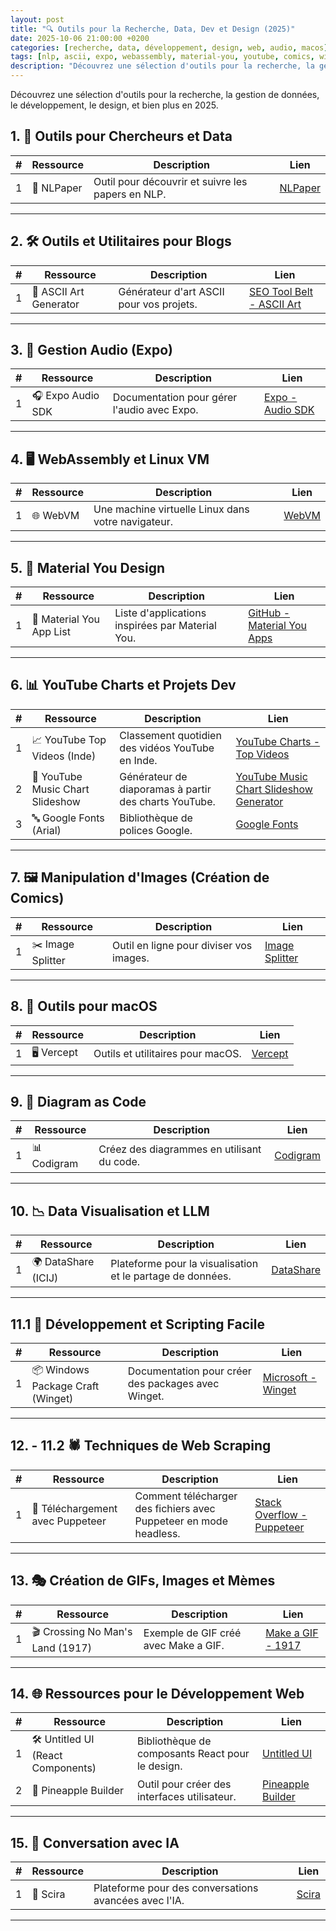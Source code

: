 ```yaml
---
layout: post
title: "🔍 Outils pour la Recherche, Data, Dev et Design (2025)"
date: 2025-10-06 21:00:00 +0200
categories: [recherche, data, développement, design, web, audio, macos]
tags: [nlp, ascii, expo, webassembly, material-you, youtube, comics, winget, webscraping, gif, meme, ai]
description: "Découvrez une sélection d'outils pour la recherche, la gestion de données, le développement, le design, et bien plus en 2025."
---
```

Découvrez une sélection d'outils pour la recherche, la gestion de données, le développement, le design, et bien plus en 2025.
## 1. 🔬 Outils pour Chercheurs et Data
| #  | Ressource                          | Description                                      | Lien                                                                                     |
|----|------------------------------------|--------------------------------------------------|------------------------------------------------------------------------------------------|
| 1  | 📄 NLPaper                          | Outil pour découvrir et suivre les papers en NLP. | [NLPaper](https://www.nlpaper.click/pricing)                                            |

---

## 2. 🛠️ Outils et Utilitaires pour Blogs
| #  | Ressource                          | Description                                      | Lien                                                                                     |
|----|------------------------------------|--------------------------------------------------|------------------------------------------------------------------------------------------|
| 1  | 🎨 ASCII Art Generator              | Générateur d'art ASCII pour vos projets.         | [SEO Tool Belt - ASCII Art](https://seotoolbelt.co/tools/ascii-art-generator/)           |

---

## 3. 🎵 Gestion Audio (Expo)
| #  | Ressource                          | Description                                      | Lien                                                                                     |
|----|------------------------------------|--------------------------------------------------|------------------------------------------------------------------------------------------|
| 1  | 🎧 Expo Audio SDK                    | Documentation pour gérer l'audio avec Expo.      | [Expo - Audio SDK](https://docs.expo.dev/versions/latest/sdk/audio/)                     |

---

## 4. 🖥️ WebAssembly et Linux VM
| #  | Ressource                          | Description                                      | Lien                                                                                     |
|----|------------------------------------|--------------------------------------------------|------------------------------------------------------------------------------------------|
| 1  | 🌐 WebVM                             | Une machine virtuelle Linux dans votre navigateur.| [WebVM](https://webvm.io/)                                                               |

---

## 5. 🎨 Material You Design
| #  | Ressource                          | Description                                      | Lien                                                                                     |
|----|------------------------------------|--------------------------------------------------|------------------------------------------------------------------------------------------|
| 1  | 📱 Material You App List            | Liste d'applications inspirées par Material You. | [GitHub - Material You Apps](https://github.com/nyas1/Material-You-app-list?tab=readme-ov-file#%EF%B8%8F-tags) |

---

## 6. 📊 YouTube Charts et Projets Dev
| #  | Ressource                          | Description                                      | Lien                                                                                     |
|----|------------------------------------|--------------------------------------------------|------------------------------------------------------------------------------------------|
| 1  | 📈 YouTube Top Videos (Inde)         | Classement quotidien des vidéos YouTube en Inde. | [YouTube Charts - Top Videos](https://charts.youtube.com/charts/TopVideos/in/daily)       |
| 2  | 🎵 YouTube Music Chart Slideshow     | Générateur de diaporamas à partir des charts YouTube. | [YouTube Music Chart Slideshow Generator](https://ppl-ai-code-interpreter-files.s3.amazonaws.com/web/direct-files/7b9003d77fff79aea8445a45a3ba3491/e07fdc61-73af-4157-87af-f5583c727c6d/index.html?utm_source=perplexity) |
| 3  | 🔤 Google Fonts (Arial)              | Bibliothèque de polices Google.                  | [Google Fonts](https://fonts.google.com/?query=arial)                                     |

---

## 7. 🖼️ Manipulation d'Images (Création de Comics)
| #  | Ressource                          | Description                                      | Lien                                                                                     |
|----|------------------------------------|--------------------------------------------------|------------------------------------------------------------------------------------------|
| 1  | ✂️ Image Splitter                   | Outil en ligne pour diviser vos images.           | [Image Splitter](https://ruyili.ca/image-splitter/)                                      |

---

## 8. 🍎 Outils pour macOS
| #  | Ressource                          | Description                                      | Lien                                                                                     |
|----|------------------------------------|--------------------------------------------------|------------------------------------------------------------------------------------------|
| 1  | 🖥️ Vercept                          | Outils et utilitaires pour macOS.                | [Vercept](https://vercept.com/)                                                          |

---

## 9. 📐 Diagram as Code
| #  | Ressource                          | Description                                      | Lien                                                                                     |
|----|------------------------------------|--------------------------------------------------|------------------------------------------------------------------------------------------|
| 1  | 📊 Codigram                          | Créez des diagrammes en utilisant du code.        | [Codigram](https://codigram.app/)                                                        |

---

## 10. 📉 Data Visualisation et LLM
| #  | Ressource                          | Description                                      | Lien                                                                                     |
|----|------------------------------------|--------------------------------------------------|------------------------------------------------------------------------------------------|
| 1  | 🌍 DataShare (ICIJ)                  | Plateforme pour la visualisation et le partage de données. | [DataShare](https://datashare.icij.org/)                                                 |

---

## 11.1 🚀 Développement et Scripting Facile
| #  | Ressource                          | Description                                      | Lien                                                                                     |
|----|------------------------------------|--------------------------------------------------|------------------------------------------------------------------------------------------|
| 1  | 📦 Windows Package Craft (Winget)   | Documentation pour créer des packages avec Winget.| [Microsoft - Winget](https://learn.microsoft.com/en-us/windows/package-manager/package/manifest?tabs=minschema%2Cversion-example) |

---

## 12. - 11.2 🕷️ Techniques de Web Scraping
| #  | Ressource                          | Description                                      | Lien                                                                                     |
|----|------------------------------------|--------------------------------------------------|------------------------------------------------------------------------------------------|
| 1  | 🤖 Téléchargement avec Puppeteer    | Comment télécharger des fichiers avec Puppeteer en mode headless. | [Stack Overflow - Puppeteer](https://stackoverflow.com/questions/49245080/how-to-download-file-with-puppeteer-using-headless-true) |

---

## 13. 🎭 Création de GIFs, Images et Mèmes
| #  | Ressource                          | Description                                      | Lien                                                                                     |
|----|------------------------------------|--------------------------------------------------|------------------------------------------------------------------------------------------|
| 1  | 🎬 Crossing No Man's Land (1917)     | Exemple de GIF créé avec Make a GIF.             | [Make a GIF - 1917](https://makeagif.com/gif/crossing-no-mans-land-1917-all-action-VHWE0I)  |

---

## 14. 🌐 Ressources pour le Développement Web
| #  | Ressource                          | Description                                      | Lien                                                                                     |
|----|------------------------------------|--------------------------------------------------|------------------------------------------------------------------------------------------|
| 1  | 🛠️ Untitled UI (React Components)   | Bibliothèque de composants React pour le design. | [Untitled UI](https://www.untitledui.com/react/components)                               |
| 2  | 📱 Pineapple Builder                | Outil pour créer des interfaces utilisateur.     | [Pineapple Builder](http://pineapplebuilder.com)                                         |

---

## 15. 🤖 Conversation avec IA
| #  | Ressource                          | Description                                      | Lien                                                                                     |
|----|------------------------------------|--------------------------------------------------|------------------------------------------------------------------------------------------|
| 1  | 💬 Scira                            | Plateforme pour des conversations avancées avec l'IA. | [Scira](https://scira.ai/)                                                               |

---
